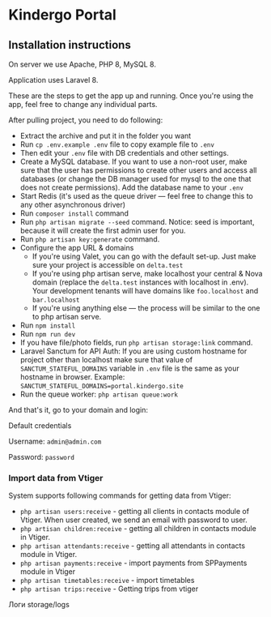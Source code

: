 # Kindergo Portal

## Installation instructions

On server we use Apache, PHP 8, MySQL 8.

Application uses Laravel 8.

These are the steps to get the app up and running. Once you're using the app, feel free to change any individual parts.

After pulling project, you need to do following:

* Extract the archive and put it in the folder you want
* Run `cp .env.example .env` file to copy example file to `.env`
* Then edit your `.env` file with DB credentials and other settings.
* Create a MySQL database. If you want to use a non-root user, make sure that the user has permissions to create other users and access all databases (or change the DB manager used for mysql to the one that does not create permissions). Add the database name to your `.env`
* Start Redis (it's used as the queue driver — feel free to change this to any other asynchronous driver)
* Run `composer install` command
* Run `php artisan migrate --seed` command. Notice: seed is important, because it will create the first admin user for you.
* Run `php artisan key:generate` command.
* Configure the app URL & domains
    - If you're using Valet, you can go with the default set-up. Just make sure your project is accessible on `delta.test`
    - If you're using php artisan serve, make localhost your central & Nova domain (replace the `delta.test` instances with localhost in .env). Your development tenants will have domains like `foo.localhost` and `bar.localhost`
    - If you're using anything else — the process will be similar to the one to php artisan serve.
* Run `npm install`
* Run `npm run dev`
* If you have file/photo fields, run `php artisan storage:link` command.
* Laravel Sanctum for API Auth: If you are using custom hostname for project other than localhost make sure that value of `SANCTUM_STATEFUL_DOMAINS` variable in `.env` file is the same as your hostname in browser. Example: `SANCTUM_STATEFUL_DOMAINS=portal.kindergo.site`
* Run the queue worker: `php artisan queue:work`

And that's it, go to your domain and login:

Default credentials

Username: `admin@admin.com`

Password: `password`

### Import data from Vtiger

System supports following commands for getting data from Vtiger:

* `php artisan users:receive` - getting all clients in contacts module of Vtiger. When user created, we send an email with password to user.
* `php artisan children:receive` - getting all children in contacts module in Vtiger.
* `php artisan attendants:receive` - getting all attendants in contacts module in Vtiger.
* `php artisan payments:receive` - import payments from SPPayments module in Vtiger
* `php artisan timetables:receive` - import timetables
* `php artisan trips:receive` - Getting trips from vtiger

Логи
storage/logs
